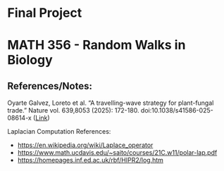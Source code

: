 # Final Project
# MATH 356 - Random Walks in Biology

## References/Notes: 

Oyarte Galvez, Loreto et al. “A travelling-wave strategy for plant-fungal trade.” Nature vol. 639,8053 (2025): 172-180. doi:10.1038/s41586-025-08614-x ([Link](https://doi.org/10.1038/s41586-025-08614-x))

Laplacian Computation References: 
- https://en.wikipedia.org/wiki/Laplace_operator
- https://www.math.ucdavis.edu/~saito/courses/21C.w11/polar-lap.pdf 
- https://homepages.inf.ed.ac.uk/rbf/HIPR2/log.htm 


